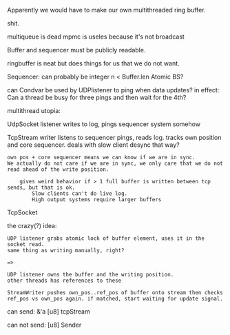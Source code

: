  Apparently we would have to make our own multithreaded ring buffer.

shit.

multiqueue is dead
mpmc is useles because it's not broadcast

Buffer and sequencer must be publicly readable.

ringbuffer is neat but does things for us that we do not want.

Sequencer: can probably be integer n < Buffer.len 
    Atomic BS?

can Condvar be used by UDPlistener to ping when data updates?
    in effect: Can a thread be busy for three pings and then wait for the 4th?

multithread utopia:

UdpSocket listener writes to log, pings sequencer system somehow

TcpStream writer listens to sequencer pings, reads log. tracks own position and core sequencer. deals with slow client desync that way?
    
    own pos + core sequencer means we can know if we are in sync.
    We actually do not care if we are in sync, we only care that we do not read ahead of the write position.
    
        gives weird behavior if > 1 full buffer is written between tcp sends, but that is ok.
            Slow clients can't do live log.
            High output systems require larger buffers

TcpSocket
    


the crazy(?) idea:
    
    UDP listener grabs atomic lock of buffer element, uses it in the socket read.
    same thing as writing manually, right?
    
    => 

    UDP listener owns the buffer and the writing position.
    other threads has references to these

    StreamWriter pushes own_pos..ref_pos of buffer onto stream then checks ref_pos vs own_pos again. if matched, start waiting for update signal.
    



can send:
&'a [u8]
tcpStream

can not send:
[u8]
Sender
